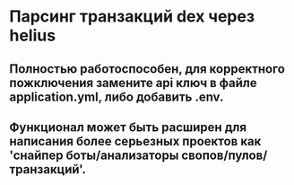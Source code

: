# Парсинг транзакций dex через helius

## Полностью работоспособен, для корректного пожключения замените api ключ в файле application.yml, либо добавить .env.

## Функционал может быть расширен для написания более серьезных проектов как 'снайпер боты/анализаторы свопов/пулов/транзакций'.

